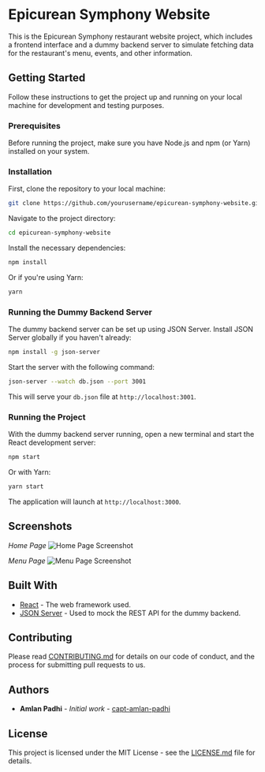 # Epicurean Symphony Website

This is the Epicurean Symphony restaurant website project, which includes a frontend interface and a dummy backend server to simulate fetching data for the restaurant's menu, events, and other information.

## Getting Started

Follow these instructions to get the project up and running on your local machine for development and testing purposes.

### Prerequisites

Before running the project, make sure you have Node.js and npm (or Yarn) installed on your system.

### Installation

First, clone the repository to your local machine:

```bash
git clone https://github.com/yourusername/epicurean-symphony-website.git
```

Navigate to the project directory:

```bash
cd epicurean-symphony-website
```

Install the necessary dependencies:

```bash
npm install
```

Or if you're using Yarn:

```bash
yarn
```

### Running the Dummy Backend Server

The dummy backend server can be set up using JSON Server. Install JSON Server globally if you haven't already:

```bash
npm install -g json-server
```

Start the server with the following command:

```bash
json-server --watch db.json --port 3001
```

This will serve your `db.json` file at `http://localhost:3001`.

### Running the Project

With the dummy backend server running, open a new terminal and start the React development server:

```bash
npm start
```

Or with Yarn:

```bash
yarn start
```

The application will launch at `http://localhost:3000`.

## Screenshots

*Home Page*
![Home Page Screenshot](/path/to/homepage.png)

*Menu Page*
![Menu Page Screenshot](/path/to/menupage.png)


## Built With

- [React](https://reactjs.org/) - The web framework used.
- [JSON Server](https://github.com/typicode/json-server) - Used to mock the REST API for the dummy backend.

## Contributing

Please read [CONTRIBUTING.md](/path/to/contributing.md) for details on our code of conduct, and the process for submitting pull requests to us.

## Authors

- **Amlan Padhi** - *Initial work* - [capt-amlan-padhi](https://github.com/capt-amlan-padhi)



## License

This project is licensed under the MIT License - see the [LICENSE.md](LICENSE.md) file for details.


